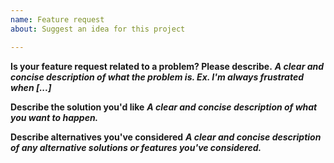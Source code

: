 ```yaml
---
name: Feature request
about: Suggest an idea for this project

---
```


**Is your feature request related to a problem? Please describe.**
___A clear and concise description of what the problem is. Ex. I'm always frustrated when [...]___

**Describe the solution you'd like**
___A clear and concise description of what you want to happen.___

**Describe alternatives you've considered**
___A clear and concise description of any alternative solutions or features you've considered.___
